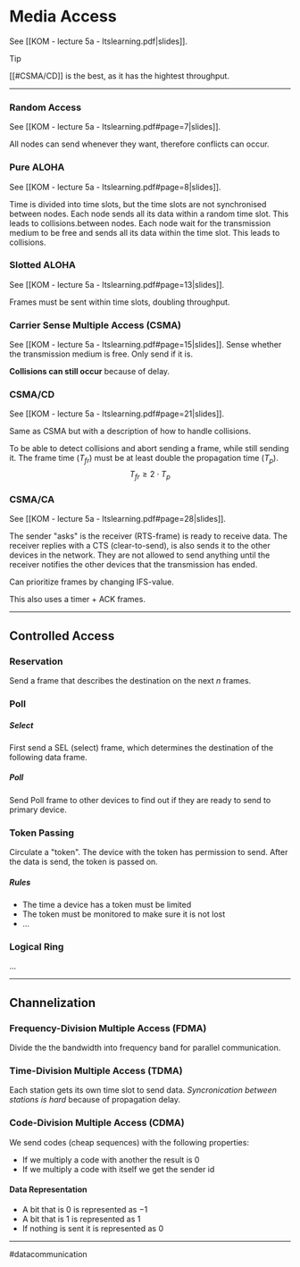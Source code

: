 # Media Access 
See [[KOM - lecture 5a - Itslearning.pdf|slides]].

>[!tip]
>[[#CSMA/CD]] is the best, as it has the hightest throughput.

---
### Random Access
See [[KOM - lecture 5a - Itslearning.pdf#page=7|slides]].

All nodes can send whenever they want, therefore conflicts can occur.

### Pure ALOHA
See [[KOM - lecture 5a - Itslearning.pdf#page=8|slides]].

Time is divided into time slots, but the time slots are not synchronised between nodes. Each node sends all its data within a random time slot. This leads to collisions.between nodes. Each node wait for the transmission medium to be free and sends all its data within the time slot. This leads to collisions.

### Slotted ALOHA
See [[KOM - lecture 5a - Itslearning.pdf#page=13|slides]].

Frames must be sent within time slots, doubling throughput.

### Carrier Sense Multiple Access (CSMA)
See [[KOM - lecture 5a - Itslearning.pdf#page=15|slides]].
Sense whether the transmission medium is free. Only send if it is.

**Collisions can still occur** because of delay.

### CSMA/CD
See [[KOM - lecture 5a - Itslearning.pdf#page=21|slides]].

Same as CSMA but with a description of how to handle collisions.

To be able to detect collisions and abort sending a frame, while still sending it. The frame time ($T_{fr}$) must be at least double the propagation time ($T_{p}$).
$$T_{fr} \geq 2 \cdot T_{p}$$
### CSMA/CA
See [[KOM - lecture 5a - Itslearning.pdf#page=28|slides]].

The sender "asks" is the receiver (RTS-frame) is ready to receive data. The receiver replies with a CTS (clear-to-send), is also sends it to the other devices in the network. They are not allowed to send anything until the receiver notifies the other devices that the transmission has ended.

Can prioritize frames by changing IFS-value.

This also uses a timer + ACK frames.

---

## Controlled Access

### Reservation
Send a frame that describes the destination on the next $n$ frames.

### Poll
##### Select
First send a SEL (select) frame, which determines the destination of the following data frame.

##### Poll
Send Poll frame to other devices to find out if they are ready to send to primary device.

### Token Passing
Circulate a "token". The device with the token has permission to send. After the data is send, the token is passed on.

##### Rules
- The time a device has a token must be limited
- The token must be monitored to make sure it is not lost
- ...

### Logical Ring
...

---
## Channelization
### Frequency-Division Multiple Access (FDMA)
Divide the the bandwidth into frequency band for parallel communication.

### Time-Division Multiple Access (TDMA)
Each station gets its own time slot to send data. *Syncronication between stations is hard* because of propagation delay.

### Code-Division Multiple Access (CDMA)
We send codes (cheap sequences) with the following properties:
- If we multiply a code with another the result is $0$
- If we multiply a code with itself we get the sender id

#### Data Representation
- A bit that is $0$ is represented as $-1$
- A bit that is $1$ is represented as $1$
- If nothing is sent it is represented as $0$

---
#datacommunication
